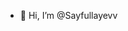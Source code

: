- 👋 Hi, I’m @Sayfullayevv

<!---
Sayfullayevv/Sayfullayevv is a ✨ special ✨ repository because its `README.md` (this file) appears on your GitHub profile.
You can click the Preview link to take a look at your changes.
--->
